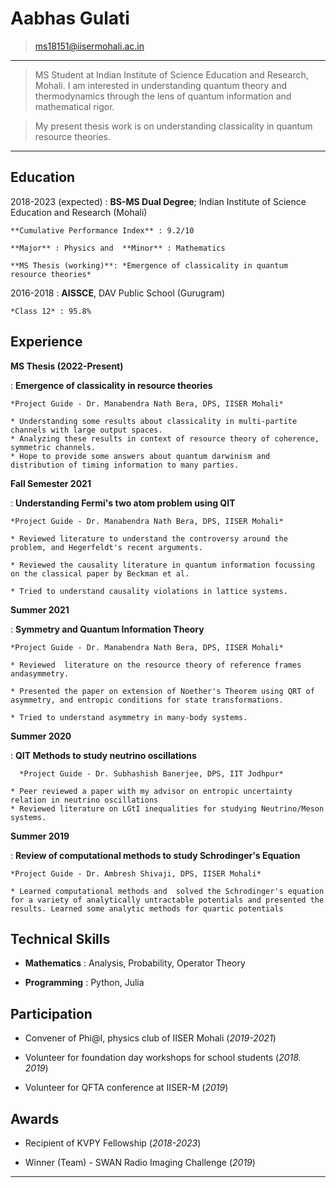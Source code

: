Aabhas Gulati
============

> <ms18151@iisermohali.ac.in>

----

> MS Student at Indian Institute of Science Education and Research, Mohali. I am interested in understanding quantum theory and thermodynamics through the lens of quantum information and mathematical rigor.

> My present thesis work is on understanding classicality in quantum resource theories.

----

Education
---------

2018-2023 (expected)
:   **BS-MS Dual Degree**; Indian Institute of Science Education and Research (Mohali)

	**Cumulative Performance Index** : 9.2/10 

	**Major** : Physics and  **Minor** : Mathematics

	**MS Thesis (working)**: *Emergence of classicality in quantum resource theories*

2016-2018
:   **AISSCE**, DAV Public School (Gurugram)

    *Class 12* : 95.8%

Experience
----------

**MS Thesis (2022-Present)**  

:    **Emergence of classicality in resource theories**
	
	*Project Guide - Dr. Manabendra Nath Bera, DPS, IISER Mohali*

	* Understanding some results about classicality in multi-partite channels with large output spaces.
	* Analyzing these results in context of resource theory of coherence, symmetric channels.
	* Hope to provide some answers about quantum darwinism and distribution of timing information to many parties.

**Fall Semester 2021** 

:     **Understanding Fermi's two atom problem using QIT**
	
	*Project Guide - Dr. Manabendra Nath Bera, DPS, IISER Mohali*

	* Reviewed literature to understand the controversy around the problem, and Hegerfeldt's recent arguments.

	* Reviewed the causality literature in quantum information focussing on the classical paper by Beckman et al.  

	* Tried to understand causality violations in lattice systems.

**Summer 2021**  

: 	**Symmetry and Quantum Information Theory**

	*Project Guide - Dr. Manabendra Nath Bera, DPS, IISER Mohali*
	
	* Reviewed  literature on the resource theory of reference frames andasymmetry. 

	* Presented the paper on extension of Noether's Theorem using QRT of asymmetry, and entropic conditions for state transformations. 

	* Tried to understand asymmetry in many-body systems.

**Summer 2020** 

:      **QIT Methods to study neutrino oscillations**

	  *Project Guide - Dr. Subhashish Banerjee, DPS, IIT Jodhpur*

	* Peer reviewed a paper with my advisor on entropic uncertainty relation in neutrino oscillations
	* Reviewed literature on LGtI inequalities for studying Neutrino/Meson systems.

**Summer 2019** 

: 	**Review of computational methods to study Schrodinger's Equation**
	
	*Project Guide - Dr. Ambresh Shivaji, DPS, IISER Mohali* 

	* Learned computational methods and  solved the Schrodinger's equation for a variety of analytically untractable potentials and presented the results. Learned some analytic methods for quartic potentials

Technical Skills
----------------------------------------

* **Mathematics** : Analysis, Probability, Operator Theory 

* **Programming** : Python, Julia 

Participation 
----------------------------------------

* Convener of Phi@I, physics club of IISER Mohali (*2019-2021*)

* Volunteer for foundation day workshops for school students (*2018. 2019*)
* Volunteer for QFTA conference at IISER-M (*2019*)

Awards
-----------------------------------------

* Recipient of KVPY Fellowship (*2018-2023*)

* Winner (Team) - SWAN Radio Imaging Challenge (*2019*)

----

